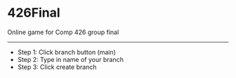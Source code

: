 # 426Final
Online game for Comp 426 group final

---
* Step 1: Click branch button (main)  
* Step 2: Type in name of your branch  
* Step 3: Click create branch  
